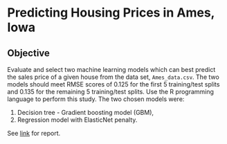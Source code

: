 # Predicting Housing Prices in Ames, Iowa  

## Objective  
Evaluate and select two machine learning models which can best predict the sales price of a given house from the data set, `Ames_data.csv`. The two models should meet RMSE scores of 0.125 for the first 5 training/test splits and 0.135 for the remaining 5 training/test splits.  Use the R programming language to perform this study.  The two chosen models were:  

1. Decision tree - Gradient boosting model (GBM),  
2. Regression model with ElasticNet penalty.  

See [link](https://steve303.github.io/stat542proj1-regressionTrees/Project1_S21_Report.nb.html) for report.


